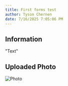 ```yaml
---
title: First forms test
author: Tyson Chernen
date: 7/16/2025 7:05:06 PM
---
```


## Information
"Text"

## Uploaded Photo
![Photo](https://pacificsalmonfoundation-my.sharepoint.com/personal/tchernen_psf_ca/Documents/Apps/Microsoft%20Forms/Template%20for%20Forms/Question/IMG_9317_Tyson%20Chernen%201.jpg)

